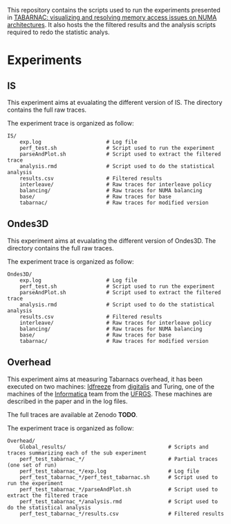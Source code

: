 This repository contains the scripts used to run the experiments presented in
[TABARNAC: visualizing and resolving memory access issues on NUMA architectures](https://dl.acm.org/citation.cfm?id=2835239).
It also hosts the the filtered results and the analysis scripts required to redo the statistic analys.

# Experiments

## IS

This experiment aims at evualating the different version of IS.
The directory contains the full raw traces.

The experiment trace is organized as follow:

    IS/
        exp.log                     # Log file
        perf_test.sh                # Script used to run the experiment
        parseAndPlot.sh             # Script used to extract the filtered trace
        analysis.rmd                # Script used to do the statistical analysis
        results.csv                 # Filtered results
        interleave/                 # Raw traces for interleave policy
        balancing/                  # Raw traces for NUMA balancing
        base/                       # Raw traces for base
        tabarnac/                   # Raw traces for modified version

## Ondes3D

This experiment aims at evualating the different version of Ondes3D.
The directory contains the full raw traces.

The experiment trace is organized as follow:

    Ondes3D/
        exp.log                     # Log file
        perf_test.sh                # Script used to run the experiment
        parseAndPlot.sh             # Script used to extract the filtered trace
        analysis.rmd                # Script used to do the statistical analysis
        results.csv                 # Filtered results
        interleave/                 # Raw traces for interleave policy
        balancing/                  # Raw traces for NUMA balancing
        base/                       # Raw traces for base
        tabarnac/                   # Raw traces for modified version

## Overhead

This experiment aims at measuring Tabarnacs overhead, it has been executed on two machines: [Idfreeze](http://digitalis.inria.fr/index.php/Idfreeze) from [digitalis](http://digitalis.inria.fr/index.php/Idfreeze) and Turing, one of the machines of the [Informatica](http://www.inf.ufrgs.br/) team from the [UFRGS](http://www.ufrgs.br).
These machines are described in the paper and in the log files.

The full traces are available at Zenodo **TODO**.

The experiment trace is organized as follow:

    Overhead/
        Global_results/                                 # Scripts and traces summarizing each of the sub experiment
        perf_test_tabarnac_*/                           # Partial traces (one set of run)
        perf_test_tabarnac_*/exp.log                    # Log file
        perf_test_tabarnac_*/perf_test_tabarnac.sh      # Script used to run the experiment
        perf_test_tabarnac_*/parseAndPlot.sh            # Script used to extract the filtered trace
        perf_test_tabarnac_*/analysis.rmd               # Script used to do the statistical analysis
        perf_test_tabarnac_*/results.csv                # Filtered results

